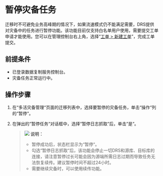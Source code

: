 # 暂停灾备任务<a name="drs_03_01111"></a>

迁移时不可避免业务高峰期的情况下，如果流速模式仍不能满足需要，DRS提供对灾备中的任务进行暂停功能。该功能目前仅支持白名单用户使用，需要提交工单申请才能使用。您可以在管理控制台右上角，选择“[工单 \> 新建工单](https://console.huaweicloud.com/ticket/?region=cn-east-3#/ticketindex/createIndex)”，完成工单提交。

## 前提条件<a name="section16256919193311"></a>

-   已登录数据复制服务控制台。
-   灾备任务正常运行中。

## 操作步骤<a name="section71383455212"></a>

1.  在“多活灾备管理“页面的迁移列表中，选择要暂停的灾备任务，单击“操作“列的“暂停“。
2.  在弹出的“暂停任务“对话框中，选择“暂停日志抓取“后，单击“是“。

    >![](public_sys-resources/icon-note.gif) **说明：**   
    >-   暂停成功后，状态栏显示为“暂停“。  
    >-   勾选“暂停日志抓取“后，该功能会停止一切DRS和源库、目标库的连接，请注意暂停过长可能会因为源端所需日志过期而导致任务无法恢复续传。建议暂停时间不超过24小时。  
    >-   需要继续灾备时，可以使用续传功能。  


